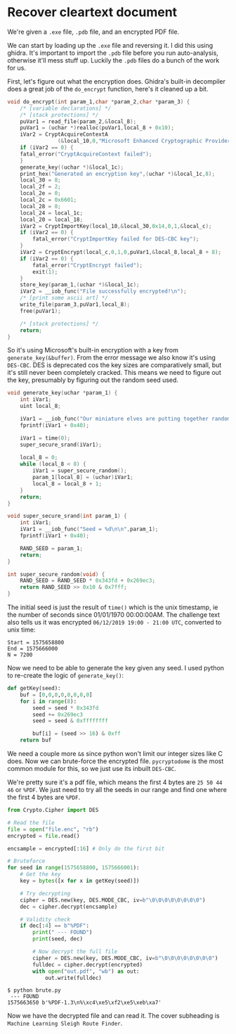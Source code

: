 # Recover cleartext document

We're given a `.exe` file, `.pdb` file, and an encrypted PDF file.

We can start by loading up the `.exe` file and reversing it. I did this using ghidra. It's important to import the `.pdb` file before you run auto-analysis, otherwise it'll mess stuff up. Luckily the `.pdb` files do a bunch of the work for us.

First, let's figure out what the encryption does. Ghidra's built-in decompiler does a great job of the `do_encrypt` function, here's it cleaned up a bit.

```c
void do_encrypt(int param_1,char *param_2,char *param_3) {
    /* [variable declarations] */
    /* [stack protections] */
    puVar1 = read_file(param_2,&local_8);
    puVar1 = (uchar *)realloc(puVar1,local_8 + 0x10);
    iVar2 = CryptAcquireContextA
                (&local_10,0,"Microsoft Enhanced Cryptographic Provider v1.0",1,0xf0000000);
    if (iVar2 == 0) {
    fatal_error("CryptAcquireContext failed");
    }
    generate_key((uchar *)&local_1c);
    print_hex("Generated an encryption key",(uchar *)&local_1c,8);
    local_30 = 8;
    local_2f = 2;
    local_2e = 0;
    local_2c = 0x6601;
    local_28 = 8;
    local_24 = local_1c;
    local_20 = local_18;
    iVar2 = CryptImportKey(local_10,&local_30,0x14,0,1,&local_c);
    if (iVar2 == 0) {
        fatal_error("CryptImportKey failed for DES-CBC key");
    }
    iVar2 = CryptEncrypt(local_c,0,1,0,puVar1,&local_8,local_8 + 8);
    if (iVar2 == 0) {
        fatal_error("CryptEncrypt failed");
        exit(1);
    }
    store_key(param_1,(uchar *)&local_1c);
    iVar2 = __iob_func("File successfully encrypted!\n");
    /* [print some ascii art] */
    write_file(param_3,puVar1,local_8);
    free(puVar1);

    /* [stack protections] */
    return;
}
```

So it's using Microsoft's built-in encryption with a key from `generate_key(&buffer)`. From the error message we also know it's using `DES-CBC`. DES is deprecated cos the key sizes are comparatively small, but it's still never been completely cracked. This means we need to figure out the key, presumably by figuring out the random seed used.

```c
void generate_key(uchar *param_1) {
    int iVar1;
    uint local_8;

    iVar1 = __iob_func("Our miniature elves are putting together random bits for your secretkey!\n\n");
    fprintf(iVar1 + 0x40);

    iVar1 = time(0);
    super_secure_srand(iVar1);
    
    local_8 = 0;
    while (local_8 < 8) {
        iVar1 = super_secure_random();
        param_1[local_8] = (uchar)iVar1;
        local_8 = local_8 + 1;
    }
    return;
}

void super_secure_srand(int param_1) {
    int iVar1;
    iVar1 = __iob_func("Seed = %d\n\n",param_1);
    fprintf(iVar1 + 0x40);

    RAND_SEED = param_1;
    return;
}

int super_secure_random(void) {
    RAND_SEED = RAND_SEED * 0x343fd + 0x269ec3;
    return RAND_SEED >> 0x10 & 0x7fff;
}
```

The initial seed is just the result of `time()` which is the unix timestamp, ie the number of seconds since 01/01/1970 00:00:00AM. The challenge text also tells us it was encrypted `06/12/2019 19:00 - 21:00 UTC`, converted to unix time:

```
Start = 1575658800
End = 1575666000
N = 7200
```

Now we need to be able to generate the key given any seed. I used python to re-create the logic of `generate_key()`:

```python
def getKey(seed):
    buf = [0,0,0,0,0,0,0,0]
    for i in range(8):
        seed = seed * 0x343fd
        seed += 0x269ec3
        seed = seed & 0xffffffff

        buf[i] = (seed >> 16) & 0xff
    return buf
```

We need a couple more `&`s since python won't limit our integer sizes like C does. Now we can brute-force the encrypted file. `pycryptodome` is the most common module for this, so we just use its inbuilt `DES-CBC`.

We're pretty sure it's a pdf file, which means the first 4 bytes are `25 50 44 46` or `%PDF`. We just need to try all the seeds in our range and find one where the first 4 bytes are `%PDF`.

```python
from Crypto.Cipher import DES

# Read the file
file = open("file.enc", "rb")
encrypted = file.read()

encsample = encrypted[:16] # Only do the first bit

# Bruteforce
for seed in range(1575658800, 1575666001):
    # Get the key
    key = bytes([x for x in getKey(seed)])

    # Try decrypting
    cipher = DES.new(key, DES.MODE_CBC, iv=b"\0\0\0\0\0\0\0\0")
    dec = cipher.decrypt(encsample)

    # Validity check
    if dec[:4] == b"%PDF":
        print(" --- FOUND")
        print(seed, dec)

        # Now decrypt the full file
        cipher = DES.new(key, DES.MODE_CBC, iv=b"\0\0\0\0\0\0\0\0")
        fulldec = cipher.decrypt(encrypted)
        with open("out.pdf", "wb") as out:
            out.write(fulldec)
```

```
$ python brute.py
 --- FOUND
1575663650 b'%PDF-1.3\n%\xc4\xe5\xf2\xe5\xeb\xa7'
```

Now we have the decrypted file and can read it. The cover subheading is `Machine Learning Sleigh Route Finder`.